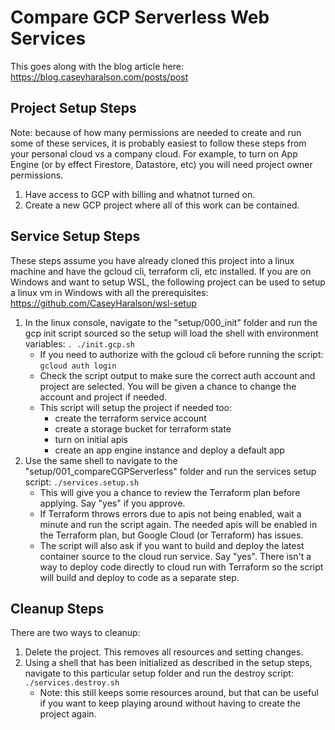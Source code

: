 # Compare GCP Serverless Web Services

This goes along with the blog article here: https://blog.caseyharalson.com/posts/post

## Project Setup Steps

Note: because of how many permissions are needed to create and run some of these services, it is probably easiest to follow these steps from your personal cloud vs a company cloud.
For example, to turn on App Engine (or by effect Firestore, Datastore, etc) you will need project owner permissions.

1. Have access to GCP with billing and whatnot turned on.
2. Create a new GCP project where all of this work can be contained.

## Service Setup Steps

These steps assume you have already cloned this project into a linux machine and have the gcloud cli, terraform cli, etc installed.
If you are on Windows and want to setup WSL, the following project can be used to setup a linux vm in Windows with all the prerequisites: https://github.com/CaseyHaralson/wsl-setup

1. In the linux console, navigate to the "setup/000_init" folder and run the gcp init script sourced so the setup will load the shell with environment variables: `. ./init.gcp.sh`
    - If you need to authorize with the gcloud cli before running the script: `gcloud auth login`
    - Check the script output to make sure the correct auth account and project are selected. You will be given a chance to change the account and project if needed.
    - This script will setup the project if needed too: 
        - create the terraform service account
        - create a storage bucket for terraform state
        - turn on initial apis
        - create an app engine instance and deploy a default app
2. Use the same shell to navigate to the "setup/001_compareCGPServerless" folder and run the services setup script: `./services.setup.sh`
    - This will give you a chance to review the Terraform plan before applying. Say "yes" if you approve.
    - If Terraform throws errors due to apis not being enabled, wait a minute and run the script again. The needed apis will be enabled in the Terraform plan, but Google Cloud (or Terraform) has issues.
    - The script will also ask if you want to build and deploy the latest container source to the cloud run service. Say "yes". There isn't a way to deploy code directly to cloud run with Terraform so the script will build and deploy to code as a separate step.

## Cleanup Steps

There are two ways to cleanup:

1. Delete the project. This removes all resources and setting changes.
2. Using a shell that has been initialized as described in the setup steps, navigate to this particular setup folder and run the destroy script: `./services.destroy.sh`
    - Note: this still keeps some resources around, but that can be useful if you want to keep playing around without having to create the project again.
